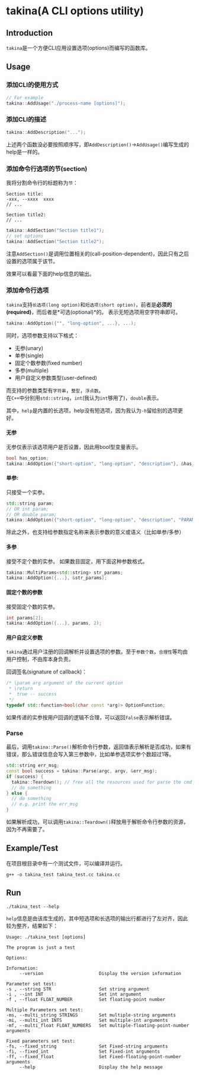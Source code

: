 # takina(A CLI options utility)
## Introduction
`takina`是一个方便CLI应用设置选项(options)而编写的函数库。<br>

## Usage
###  添加CLI的使用方式
```cpp
// For example
takina::AddUsage("./process-name [options]");
```

### 添加CLI的描述
```cpp
takina::AddDescription("...");
```
上述两个函数没必要按照顺序写，即`AddDescription()`->`AddUsage()`编写生成的help是一样的。

### 添加命令行选项的节(section)

我将分割命令行的标题称为`节`：
```
Section title:
-xxx, --xxxx  xxxx
// ...

Section title2:
// ...
```

```cpp
takina::AddSection("Section title1");
// set options
takina::AddSection("Section title2");
```
注意`AddSection()`是调用位置相关的(call-position-dependent)，因此只有之后设置的选项属于该节。

效果可以看最下面的help信息的输出。


### 添加命令行选项

`takina`支持`长选项(long option)`和`短选项(short option)`，前者是**必须的(required)**，而后者是*可选(optional)*的。
表示无短选项用空字符串即可。
```cpp
takina::AddOption({"", "long-option", ...}, ...);
```
同时，选项参数支持以下格式：
* 无参(unary)
* 单参(single)
* 固定个数参数(fixed number)
* 多参(multiple)
* 用户自定义参数类型(user-defined)

而支持的参数类型有`字符串`，`整型`，`浮点数`。<br>
在`C++`中分别用`std::string`，`int`(我认为`int`够用了)，`double`表示。

其中，`help`是内置的长选项，help没有短选项，因为我认为`-h`留给别的选项更好。

#### 无参

无参仅表示该选项用户是否设置，因此用bool型变量表示。
```cpp
bool has_option;
takina::AddOption({"short-option", "long-option", "description"}, &has_option);
```

#### 单参:
只接受一个实参。
```cpp
std::string param;
// OR int param;
// OR double param;
takina::AddOption({"short-option", "long-option", "description", "PARAMETER_NAME"}, &param);
```
除此之外，也支持给参数指定名称来表示参数的意义或语义（比如单参/多参）

#### 多参
接受不定个数的实参。
如果数目固定，用下面这种参数格式。
```cpp
takina::MultiParams<std::string> str_params;
takina::AddOption({...}, &str_params);
```

#### 固定个数的参数
接受固定个数的实参。
```cpp
int params[2];
takina::AddOption({...}, params, 2);
```

#### 用户自定义参数
`takina`通过用户注册的回调解析并设置选项的参数。至于`参数个数`，`合理性`等均由用户控制，不由库本身负责。

回调签名(signature of callback)：
```cpp
/* \param arg argument of the current option
 * \return 
 *  true -- success
 */
typedef std::function<bool(char const *arg)> OptionFunction;
```
如果传递的实参按用户回调的逻辑不合理，可以返回`false`表示解析错误。

### Parse
最后，调用`takina::Parse()`解析命令行参数，返回值表示解析是否成功，如果有错误，那么错误信息会写入第三参数中，比如单参选项实参个数超过1等。
```cpp
std::string err_msg;
const bool success = takina::Parse(argc, argv, &err_msg);
if (success) {
  takina::Teardown(); // free all the resources used for parse the cmd args
  // do something
} else {
  // do something
  // e.g. print the err_msg
}
```
如果解析成功，可以调用`takina::Teardown()`释放用于解析命令行参数的资源，因为不再需要了。

## Example/Test
在项目根目录中有一个测试文件，可以编译并运行。
```shell
g++ -o takina_test takina_test.cc takina.cc
```

## Run
```shell
./takina_test --help
```

`help`信息是由该库生成的，其中短选项和长选项的输出行都进行了左对齐，因此较为整齐，结果如下：

```
Usage: ./takina_test [options]

The program is just a test

Options: 

Information:
     --version                     Display the version information

Parameter set test:
-s , --string STR                  Set string argument
-i , --int INT                     Set int argument
-f , --float FLOAT_NUMBER          Set floating-point number

Multiple Parameters set test:
-ms, --multi_string STRINGS        Set multiple-string arguments
-mi, --multi_int INTS              Set multiple-int arguments
-mf, --multi_float FLOAT_NUMBERS   Set multiple-floating-point-number arguments

Fixed parameters set test:
-fs, --fixed_string                Set Fixed-string arguments
-fi, --fixed_int                   Set Fixed-int arguments
-ff, --fixed_float                 Set Fixed-floating-point-number arguments
     --help                        Display the help message
```
